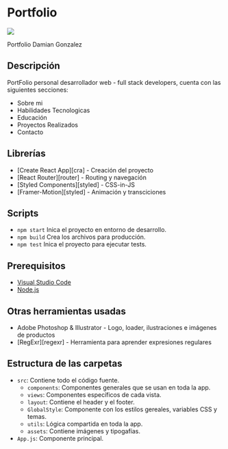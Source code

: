# Portfolio

[![](https://img.shields.io/badge/README-English-blue)](./README.md)

Portfolio Damian Gonzalez

## Descripción

PortFolio personal desarrollador web - full stack developers, cuenta con las siguientes secciones:
- Sobre mi
- Habilidades Tecnologicas
- Educación
- Proyectos Realizados
- Contacto

## Librerías

- [Create React App][cra] - Creación del proyecto
- [React Router][router] - Routing y navegación
- [Styled Components][styled] - CSS-in-JS
- [Framer-Motion][styled] - Animación y transciciones

## Scripts

- `npm start`
    Inica el proyecto en entorno de desarrollo.
- `npm build`
    Crea los archivos para producción.
- `npm test`
    Inica el proyecto para ejecutar tests.

## Prerequisitos

- [Visual Studio Code](https://code.visualstudio.com/)
- [Node.js](https://nodejs.org)

## Otras herramientas usadas

- Adobe Photoshop & Illustrator - Logo, loader, ilustraciones e imágenes de productos
- [RegExr][regexr] - Herramienta para aprender expresiones regulares

## Estructura de las carpetas

- `src`: Contiene todo el código fuente.
    - `components`: Componentes generales que se usan en toda la app.
    - `views`: Componentes específicos de cada vista.
    - `layout`: Contiene el header y el footer.
    - `GlobalStyle`: Componente con los estilos gereales, variables CSS y temas.
    - `utils`: Lógica compartida en toda la app. 
    - `assets`: Contiene imágenes y tipogafías.
- `App.js`: Componente principal.